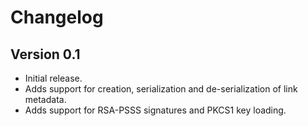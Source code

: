# Changelog

## Version 0.1

- Initial release.
- Adds support for creation, serialization and de-serialization of link metadata.
- Adds support for RSA-PSSS signatures and PKCS1 key loading.
